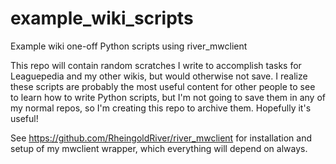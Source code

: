 # example_wiki_scripts
Example wiki one-off Python scripts using river_mwclient

This repo will contain random scratches I write to accomplish tasks for Leaguepedia and my other wikis, but would otherwise not save. I realize these scripts are probably the most useful content for other people to see to learn how to write Python scripts, but I'm not going to save them in any of my normal repos, so I'm creating this repo to archive them. Hopefully it's useful!

See https://github.com/RheingoldRiver/river_mwclient for installation and setup of my mwclient wrapper, which everything will depend on always.
